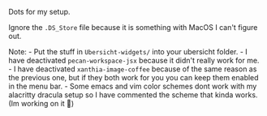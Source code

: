 Dots for my setup.

Ignore the ```.DS_Store``` file because it is something with MacOS I can't figure out.

Note:
    - Put the stuff in ```Ubersicht-widgets/``` into your ubersicht folder.
    - I have deactivated ```pecan-workspace-jsx``` because it didn't really work for me.
    - I have deactivated ```xanthia-image-coffee``` because of the same reason as the previous one, but if they both work for you you can keep them enabled in the menu bar.
    - Some emacs and vim color schemes dont work with my alacritty dracula setup so I have commented the scheme that kinda works.(Im working on it 🥲)
